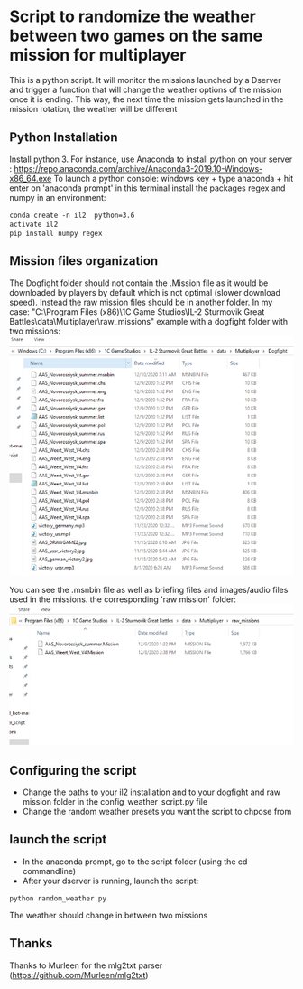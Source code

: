 # Script to randomize the weather between two games on the same mission for multiplayer

This is a python script. It will monitor the missions launched by a Dserver and trigger a function that will change the weather options of the mission once it is ending.
This way, the next time the mission gets launched in the mission rotation, the weather will be different

## Python Installation
Install python 3. For instance, use Anaconda to install python on your server :
https://repo.anaconda.com/archive/Anaconda3-2019.10-Windows-x86_64.exe
To launch a python console: windows key + type anaconda + hit enter on  'anaconda prompt' 
in this terminal install the packages regex and numpy in an environment:
```
conda create -n il2  python=3.6
activate il2
pip install numpy regex
```

## Mission files organization  
The Dogfight folder should not contain the .Mission file as it would be downloaded by players by default which is not optimal (slower download speed).
Instead the raw mission files should be in another folder. In my case:
 "C:\\Program Files (x86)\\1C Game Studios\IL-2 Sturmovik Great Battles\\data\\Multiplayer\\raw_missions"
 example with a dogfight folder with two missions: 
![alt text](dogfight.PNG)

You can see the  .msnbin file as well as briefing files and images/audio files used in the missions.
the corresponding 'raw mission' folder:
![alt text](raw_mission.PNG)

## Configuring the script
* Change the paths to your il2 installation and to your dogfight and raw mission folder in the config_weather_script.py file
* Change the random weather presets you want the script to chpose from

## launch the script 
* In the anaconda prompt, go to the script folder (using the cd commandline)
* After your dserver is running, launch the script: 
```
python random_weather.py
```
The weather should change in between two missions

## Thanks

Thanks to Murleen for the mlg2txt parser (https://github.com/Murleen/mlg2txt)


 
